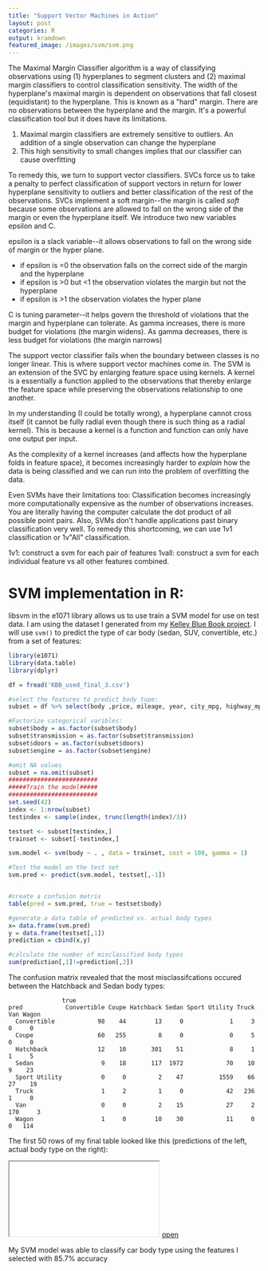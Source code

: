 ```yaml
---
title: "Support Vector Machines in Action"
layout: post
categories: R
output: kramdown
featured_image: /images/svm/svm.png
---
```


The Maximal Margin Classifier algorithm is a way of classifying observations using (1) hyperplanes to segment clusters and (2) maximal margin classifiers to control classification sensitivity.  The width of the hyperplane's maximal margin is dependent on observations that fall closest (equidistant) to the hyperplane.  This is known as a "hard" margin.  There are no observations between the hyperplane and the margin. It's a powerful classification tool but it does have its limitations.

1.  Maximal margin classifiers are extremely sensitive to outliers.  An addition of a single observation can change the hyperplane
2.  This high sensitivity to small changes implies that our classifier can cause overfitting

To remedy this, we turn to support vector classifiers.  SVCs force us to take a penalty to perfect classification of support vectors in return for lower hyperplane sensitivity to outliers and better classification of the rest of the observations.  SVCs implement a soft margin--the margin is called *soft* because some observations are allowed to fall on the wrong side of the margin or even the hyperplane itself.  We introduce two new variables epsilon and C.

epsilon is a slack variable--it allows observations to fall on the wrong side of margin or the hyper plane.

* if epsilon is =0 the observation falls on the correct side of the margin and the hyperplane
* if epsilon is >0 but <1 the observation violates the margin but not the hyperplane
* if epsilon is >1 the observation violates the hyper plane

C is tuning parameter--it helps govern the threshold of violations that the margin and hyperplane can tolerate.  As gamma increases, there is more budget for violations (the margin widens).  As gamma decreases, there is less budget for violations (the margin narrows)

The support vector classifier fails when the boundary between classes is no longer linear.  This is where support vector machines come in.  The SVM is an extension of the SVC by enlarging feature space using kernels.  A kernel is a essentially a function applied to the observations that thereby enlarge the feature space while preserving the observations relationship to one another.

In my understanding (I could be totally wrong), a hyperplane cannot cross itself (it cannot be fully radial even though there is such thing as a radial kernel).  This is because a kernel is a function and function can only have one output per input.  

As the complexity of a kernel increases (and affects how the hyperplane folds in feature space), it becomes increasingly harder to *explain* how the data is being classified and we can run into the problem of overfitting the data.

Even SVMs have their limitations too: Classification becomes increasingly more computationally expensive as the number of observations increases.  You are literally having the computer calculate the dot product of all possible point pairs. Also, SVMs don't handle applications past binary classification very well.  To remedy this shortcoming, we can use 1v1 classification or 1v"All" classification.

1v1:  construct a svm for each pair of features
1vall: construct a svm for each individual feature vs all other features combined.

# SVM implementation in R: ####

libsvm in the e1071 library allows us to use train a SVM model for use on test data.  I am using the dataset I generated from my [Kelley Blue Book project](https://tai-pach.github.io/kbb).  I will use `svm()` to predict the type of car body (sedan, SUV, convertible, etc.) from a set of features:

```r
library(e1071)
library(data.table)
library(dplyr)
```
```r
df = fread('KBB_used_final_3.csv')

#select the features to predict body tupe:
subset = df %>% select(body ,price, mileage, year, city_mpg, highway_mpg, gas_combined_mpg, transmission, doors, engine)

#Factorize categorical varibles:
subset$body = as.factor(subset$body)
subset$transmission = as.factor(subset$transmission)
subset$doors = as.factor(subset$doors)
subset$engine = as.factor(subset$engine)

#omit NA values
subset = na.omit(subset)
#########################
#####Train the model#####
#########################
set.seed(42)
index <- 1:nrow(subset)
testindex <- sample(index, trunc(length(index)/3))

testset <- subset[testindex,]
trainset <- subset[-testindex,]

svm.model <- svm(body ~ . , data = trainset, cost = 100, gamma = 1)

#Test the model on the test set
svm.pred <- predict(svm.model, testset[,-1])


#create a confusion matrix
table(pred = svm.pred, true = testset$body)

#generate a data table of predicted vs. actual body types
x= data.frame(svm.pred)
y = data.frame(testset[,1])
prediction = cbind(x,y)

#calculate the number of misclassified body types
sum(prediction[,1]!=prediction[,2])
```
The confusion matrix revealed that the most misclassifcations occured between the Hatchback and Sedan body types:
```
			   true
pred            Convertible Coupe Hatchback Sedan Sport Utility Truck  Van Wagon
  Convertible            98    44        13     0             1     3    0     0
  Coupe                  60   255         8     0             0     5    0     0
  Hatchback              12    10       301    51             8     1    1     5
  Sedan                   9    18       117  1972            70    10    9    23
  Sport Utility           0     0         2    47          1559    66   27    19
  Truck                   1     2         1     0            42   236    1     0
  Van                     0     0         2    15            27     2  170     3
  Wagon                   1     0        10    30            11     0    0   114
```



The first 50 rows of my final table looked like this (predictions of the left, actual body type on the right):

<iframe src="/htmlwidgets/svm/table1.html"></iframe> <a href="/htmlwidgets/svm/table1.html" target="_blank">open</a>

My SVM model was able to classify car body type using the features I selected with 85.7% accuracy
